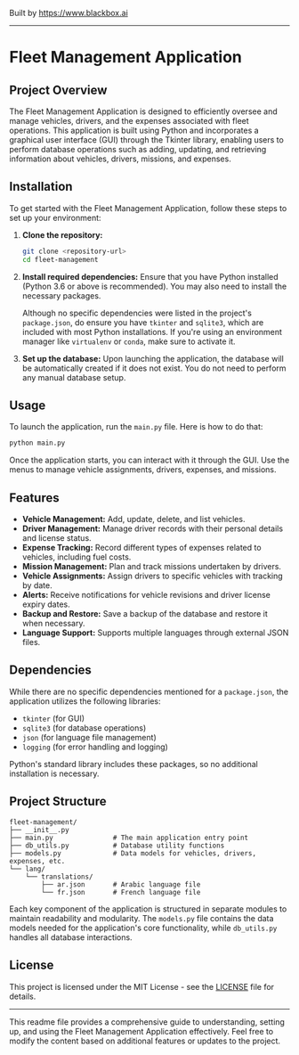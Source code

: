 
Built by https://www.blackbox.ai

---

# Fleet Management Application

## Project Overview
The Fleet Management Application is designed to efficiently oversee and manage vehicles, drivers, and the expenses associated with fleet operations. This application is built using Python and incorporates a graphical user interface (GUI) through the Tkinter library, enabling users to perform database operations such as adding, updating, and retrieving information about vehicles, drivers, missions, and expenses.

## Installation
To get started with the Fleet Management Application, follow these steps to set up your environment:

1. **Clone the repository:**
   ```bash
   git clone <repository-url>
   cd fleet-management
   ```

2. **Install required dependencies:**
   Ensure that you have Python installed (Python 3.6 or above is recommended). You may also need to install the necessary packages. 

   Although no specific dependencies were listed in the project's `package.json`, do ensure you have `tkinter` and `sqlite3`, which are included with most Python installations. If you're using an environment manager like `virtualenv` or `conda`, make sure to activate it.

3. **Set up the database:**
   Upon launching the application, the database will be automatically created if it does not exist. You do not need to perform any manual database setup.

## Usage
To launch the application, run the `main.py` file. Here is how to do that:

```bash
python main.py
```

Once the application starts, you can interact with it through the GUI. Use the menus to manage vehicle assignments, drivers, expenses, and missions.

## Features
- **Vehicle Management:** Add, update, delete, and list vehicles.
- **Driver Management:** Manage driver records with their personal details and license status.
- **Expense Tracking:** Record different types of expenses related to vehicles, including fuel costs.
- **Mission Management:** Plan and track missions undertaken by drivers.
- **Vehicle Assignments:** Assign drivers to specific vehicles with tracking by date.
- **Alerts:** Receive notifications for vehicle revisions and driver license expiry dates.
- **Backup and Restore:** Save a backup of the database and restore it when necessary.
- **Language Support:** Supports multiple languages through external JSON files.

## Dependencies
While there are no specific dependencies mentioned for a `package.json`, the application utilizes the following libraries:
- `tkinter` (for GUI)
- `sqlite3` (for database operations)
- `json` (for language file management)
- `logging` (for error handling and logging)

Python's standard library includes these packages, so no additional installation is necessary.

## Project Structure
```plaintext
fleet-management/
├── __init__.py
├── main.py               # The main application entry point
├── db_utils.py           # Database utility functions
├── models.py             # Data models for vehicles, drivers, expenses, etc.
└── lang/
    └── translations/
        ├── ar.json       # Arabic language file
        └── fr.json       # French language file
```

Each key component of the application is structured in separate modules to maintain readability and modularity. The `models.py` file contains the data models needed for the application's core functionality, while `db_utils.py` handles all database interactions.

## License
This project is licensed under the MIT License - see the [LICENSE](LICENSE) file for details.

---

This readme file provides a comprehensive guide to understanding, setting up, and using the Fleet Management Application effectively. Feel free to modify the content based on additional features or updates to the project.